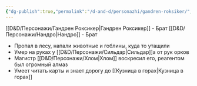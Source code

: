```yaml
---
{"dg-publish":true,"permalink":"/d-and-d/personazhi/gandren-roksiker/","created":"2023-12-11T11:46:38.000+04:00","updated":"2023-12-26T15:50:36.911+04:00"}
---
```




[[D&D/Персонажи/Гандрен Роксикер\|Гандрен Роксикер]] - Брат
[[D&D/Персонажи/Нандро\|Нандро]] - Брат

* Пропал в лесу, напали животные и гоблины, куда то утащили
* Умер на руках у [[D&D/Персонажи/Сильдар\|Сильдар]]а от рук орков
* Магистр [[D&D/Персонажи/Хлом\|Хлом]] воскресил его, реагентом был огромный алмаз
* Умеет читать карты и знает дорогу до [[Кузница в горах\|Кузница в горах]]